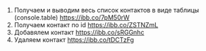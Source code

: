 1. Получаем и выводим весь список контактов в виде таблицы (console.table)
   https://ibb.co/7pM50rW
2. Получаем контакт по id
   https://ibb.co/ZSTNZmL
3. Добавялем контакт
   https://ibb.co/sRGGnhc
4. Удаляем контакт
   https://ibb.co/tDCTzFg
